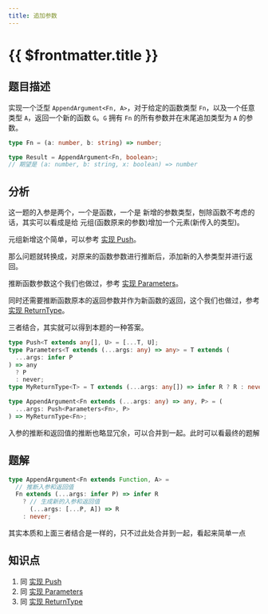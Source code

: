 ```yaml
---
title: 追加参数
---
```


# {{ $frontmatter.title }}

## 题目描述

实现一个泛型 `AppendArgument<Fn, A>`，对于给定的函数类型 `Fn`，以及一个任意类型 `A`，返回一个新的函数 `G`。`G` 拥有 `Fn` 的所有参数并在末尾追加类型为 `A` 的参数。

```typescript
type Fn = (a: number, b: string) => number;

type Result = AppendArgument<Fn, boolean>;
// 期望是 (a: number, b: string, x: boolean) => number
```

## 分析

这一题的入参是两个，一个是函数，一个是 新增的参数类型，刨除函数不考虑的话，其实可以看成是给 元组(函数原来的参数)增加一个元素(新传入的类型)。

元组新增这个简单，可以参考 [实现 Push](/basic/实现Push.md)。

那么问题就转换成，对原来的函数参数进行推断后，添加新的入参类型并进行返回。

推断函数参数这个我们也做过，参考 [实现 Parameters](/basic/实现Parameters.md)。

同时还需要推断函数原本的返回参数并作为新函数的返回，这个我们也做过，参考 [实现 ReturnType](/medium/获取函数返回类型.md)。

三者结合，其实就可以得到本题的一种答案。

```ts
type Push<T extends any[], U> = [...T, U];
type Parameters<T extends (...args: any) => any> = T extends (
  ...args: infer P
) => any
  ? P
  : never;
type MyReturnType<T> = T extends (...args: any[]) => infer R ? R : never;

type AppendArgument<Fn extends (...args: any) => any, P> = (
  ...args: Push<Parameters<Fn>, P>
) => MyReturnType<Fn>;
```

入参的推断和返回值的推断也略显冗余，可以合并到一起。此时可以看最终的题解

## 题解

```ts
type AppendArgument<Fn extends Function, A> =
  // 推断入参和返回值
  Fn extends (...args: infer P) => infer R
    ? // 生成新的入参和返回值
      (...args: [...P, A]) => R
    : never;
```

其实本质和上面三者结合是一样的，只不过此处合并到一起，看起来简单一点

## 知识点

1. 同 [实现 Push](/basic/实现Push.md)
2. 同 [实现 Parameters](/basic/实现Parameters.md)
3. 同 [实现 ReturnType](/medium/获取函数返回类型.md)